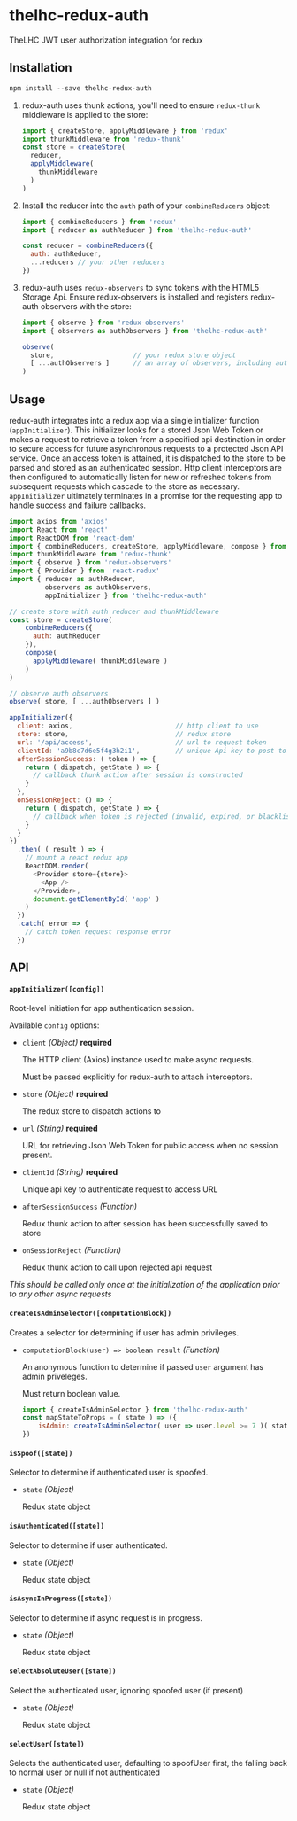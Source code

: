 # thelhc-redux-auth
TheLHC JWT user authorization integration for redux

## Installation

```js
npm install --save thelhc-redux-auth
```

1. redux-auth uses thunk actions, you'll need to ensure `redux-thunk` middleware is applied to the store:

    ```js
    import { createStore, applyMiddleware } from 'redux'
    import thunkMiddleware from 'redux-thunk'
    const store = createStore(
      reducer,
      applyMiddleware(
        thunkMiddleware
      )
    )
    ```

2. Install the reducer into the `auth` path of your `combineReducers` object:

    ```js
    import { combineReducers } from 'redux'
    import { reducer as authReducer } from 'thelhc-redux-auth'

    const reducer = combineReducers({
      auth: authReducer,
      ...reducers // your other reducers
    })
    ```

4. redux-auth uses `redux-observers` to sync tokens with the HTML5 Storage Api.  Ensure redux-observers is installed and registers redux-auth observers with the store:

    ```js
    import { observe } from 'redux-observers'
    import { observers as authObservers } from 'thelhc-redux-auth'

    observe(
      store,                    // your redux store object
      [ ...authObservers ]      // an array of observers, including auth observers
    )
    ```


## Usage
redux-auth integrates into a redux app via a single initializer function (`appInitializer`).  This initializer looks for a stored Json Web Token or makes a request to retrieve a token from a specified api destination in order to secure access for future asynchronous requests to a protected Json API service.  Once an access token is attained, it is dispatched to the store to be parsed and stored as an authenticated session.  Http client interceptors are then configured to automatically listen for new or refreshed tokens from subsequent requests which cascade to the store as necessary.  `appInitializer` ultimately terminates in a promise for the requesting app to handle success and failure callbacks.  

```js
import axios from 'axios'
import React from 'react'
import ReactDOM from 'react-dom'
import { combineReducers, createStore, applyMiddleware, compose } from 'redux'
import thunkMiddleware from 'redux-thunk'
import { observe } from 'redux-observers'
import { Provider } from 'react-redux'
import { reducer as authReducer,
         observers as authObservers,
         appInitializer } from 'thelhc-redux-auth'

// create store with auth reducer and thunkMiddleware
const store = createStore(
    combineReducers({
      auth: authReducer
    }),
    compose(
      applyMiddleware( thunkMiddleware )
    )
)

// observe auth observers
observe( store, [ ...authObservers ] )

appInitializer({
  client: axios,                          // http client to use
  store: store,                           // redux store
  url: '/api/access',                     // url to request token
  clientId: 'a9b8c7d6e5f4g3h2i1',         // unique Api key to post to url
  afterSessionSuccess: ( token ) => {
    return ( dispatch, getState ) => {
      // callback thunk action after session is constructed
    }
  },
  onSessionReject: () => {
    return ( dispatch, getState ) => {
      // callback when token is rejected (invalid, expired, or blacklisted)
    }
  }
})
  .then( ( result ) => {
    // mount a react redux app
    ReactDOM.render(
      <Provider store={store}>
        <App />
      </Provider>,
      document.getElementById( 'app' )
    )
  })
  .catch( error => {
    // catch token request response error
  })

```


## API


#### `appInitializer([config])`

Root-level initiation for app authentication session.

Available `config` options:

  - `client` *(Object)* **required**

    The HTTP client (Axios) instance used to make async requests.

    Must be passed explicitly for redux-auth to attach interceptors.

  - `store` *(Object)* **required**

    The redux store to dispatch actions to

  - `url` *(String)* **required**

    URL for retrieving Json Web Token for public access when no session present.  

  - `clientId` *(String)* **required**

    Unique api key to authenticate request to access URL

  - `afterSessionSuccess` *(Function)*

    Redux thunk action to after session has been successfully saved to store

  - `onSessionReject` *(Function)*

    Redux thunk action to call upon rejected api request


_This should be called only once at the initialization of the application prior to any other async requests_

#### `createIsAdminSelector([computationBlock])`

Creates a selector for determining if user has admin privileges.

  - `computationBlock(user) => boolean result` *(Function)*

    An anonymous function to determine if passed `user` argument has admin priveleges.

    Must return boolean value.

    ```js
    import { createIsAdminSelector } from 'thelhc-redux-auth'
    const mapStateToProps = ( state ) => ({
        isAdmin: createIsAdminSelector( user => user.level >= 7 )( state )
    })
    ```

#### `isSpoof([state])`

Selector to determine if authenticated user is spoofed.

  - `state` *(Object)*

    Redux state object

#### `isAuthenticated([state])`

Selector to determine if user authenticated.

  - `state` *(Object)*

    Redux state object

#### `isAsyncInProgress([state])`

Selector to determine if async request is in progress.

  - `state` *(Object)*

    Redux state object

#### `selectAbsoluteUser([state])`

Select the authenticated user, ignoring spoofed user (if present)

  - `state` *(Object)*

    Redux state object

#### `selectUser([state])`

Selects the authenticated user, defaulting to spoofUser first, the falling back to normal user or null if not authenticated

  - `state` *(Object)*

    Redux state object
    

